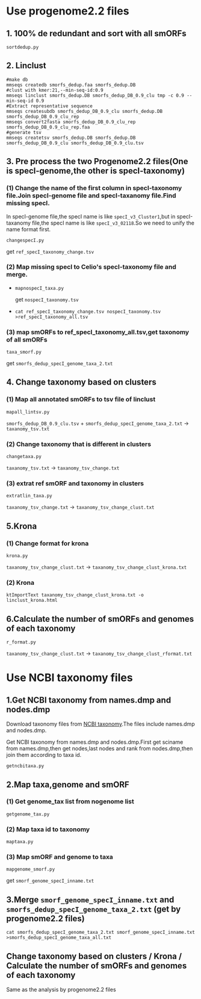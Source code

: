 # Use progenome2.2 files
## 1. 100% de redundant and sort with all smORFs
`sortdedup.py`

## 2. Linclust
```
#make db
mmseqs createdb smorfs_dedup.faa smorfs_dedup.DB
#clust with kmer:21,--min-seq-id:0.9
mmseqs linclust smorfs_dedup.DB smorfs_dedup_DB_0.9_clu tmp -c 0.9 --min-seq-id 0.9 
#Extract representative sequence
mmseqs createsubdb smorfs_dedup_DB_0.9_clu smorfs_dedup.DB smorfs_dedup_DB_0.9_clu_rep 
mmseqs convert2fasta smorfs_dedup_DB_0.9_clu_rep  smorfs_dedup_DB_0.9_clu_rep.faa
#generate tsv
mmseqs createtsv smorfs_dedup.DB smorfs_dedup.DB smorfs_dedup_DB_0.9_clu smorfs_dedup_DB_0.9_clu.tsv 
```

## 3. Pre process the two Progenome2.2 files(One is specI-genome,the other is specI-taxonomy)
### (1) Change the name of the first column in specI-taxonomy file.Join specI-genome file and specI-taxanomy file.Find missing specI.
In specI-genome file,the specI name is like `specI_v3_Cluster1`,but in specI-taxanomy file,the specI name is like `specI_v3_02118`.So we need to unify the name format first.

`changespecI.py`

get `ref_specI_taxonomy_change.tsv`
### (2) Map missing specI to Celio's specI-taxonomy file and merge.
- `mapnospecI_taxa.py`
  
  get `nospecI_taxonomy.tsv`
- ```cat ref_specI_taxonomy_change.tsv nospecI_taxonomy.tsv >ref_specI_taxonomy_all.tsv```
### (3) map smORFs to ref_specI_taxonomy_all.tsv,get taxonomy of all smORFs
`taxa_smorf.py`

get `smorfs_dedup_specI_genome_taxa_2.txt`

## 4. Change taxonomy based on clusters
### (1) Map all annotated smORFs to tsv file of linclust
`mapall_lintsv.py`

`smorfs_dedup_DB_0.9_clu.tsv` + `smorfs_dedup_specI_genome_taxa_2.txt` → `taxanomy_tsv.txt`
### (2) Change taxonomy that is different in clusters
`changetaxa.py`

`taxanomy_tsv.txt` → `taxanomy_tsv_change.txt`
### (3) extrat ref smORF and taxonomy in clusters
`extratlin_taxa.py`

`taxanomy_tsv_change.txt` → `taxanomy_tsv_change_clust.txt`

## 5.Krona
### (1) Change format for krona
`krona.py`

`taxanomy_tsv_change_clust.txt` → `taxanomy_tsv_change_clust_krona.txt`
### (2) Krona
```ktImportText taxanomy_tsv_change_clust_krona.txt -o linclust_krona.html```

## 6.Calculate the number of smORFs and genomes of each taxonomy
`r_format.py`

`taxanomy_tsv_change_clust.txt` → `taxanomy_tsv_change_clust_rformat.txt`

# Use NCBI taxonomy files
## 1.Get NCBI taxonomy from names.dmp and nodes.dmp
Download taxonomy files from [NCBI taxonomy](ftp://ftp.ncbi.nih.gov/pub/taxonomy/).The files include names.dmp and nodes.dmp.

Get NCBI taxonomy from names.dmp and nodes.dmp.First get sciname from names.dmp,then get nodes,last nodes and rank from nodes.dmp,then join them according to taxa id.

`getncbitaxa.py`
## 2.Map taxa,genome and smORF
### (1) Get genome_tax list from nogenome list
`getgenome_tax.py`
### (2) Map taxa id to taxonomy
`maptaxa.py`
### (3) Map smORF and genome to taxa 
`mapgenome_smorf.py`

get `smorf_genome_specI_inname.txt`
## 3.Merge `smorf_genome_specI_inname.txt` and `smorfs_dedup_specI_genome_taxa_2.txt` (get by progenome2.2 files) 
```
cat smorfs_dedup_specI_genome_taxa_2.txt smorf_genome_specI_inname.txt >smorfs_dedup_specI_genome_taxa_all.txt
```
## Change taxonomy based on clusters / Krona / Calculate the number of smORFs and genomes of each taxonomy
Same as the analysis by progenome2.2 files
